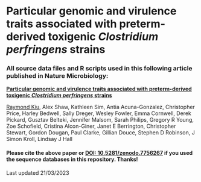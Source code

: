 # Particular genomic and virulence traits associated with preterm-derived toxigenic ***Clostridium perfringens*** strains
### All source data files and R scripts used in this following article published in Nature Microbiology:

[**Particular genomic and virulence traits associated with preterm-derived toxigenic ***Clostridium perfringens*** strains**](https://doi.org/10.1038/s41564-023-01385-z)

[Raymond Kiu](https://scholar.google.co.uk/citations?user=42nSRqwAAAAJ&hl=en), Alex Shaw, Kathleen Sim, Antia Acuna-Gonzalez, Christopher Price, Harley Bedwell, Sally Dreger, Wesley Fowler, Emma Cornwell, Derek Pickard, Gusztav Belteki, Jennifer Malsom, Sarah Philips, Gregory R Young, Zoe Schofield, Cristina Alcon-Giner, Janet E Berrington, Christopher Stewart, Gordon Dougan, Paul Clarke, Gillian Douce, Stephen D Robinson, J Simon Kroll, Lindsay J Hall

#### Please cite the above paper or  [DOI: 10.5281/zenodo.7756267](https://zenodo.org/account/settings/github/repository/raymondkiu/Infant-Clostridium-perfringens-Paper#) if you used the sequence databases in this repository. Thanks!
Last updated 21/03/2023
